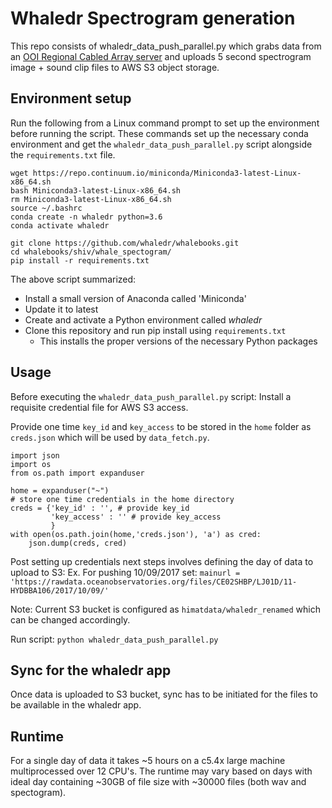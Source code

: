 # Whaledr Spectrogram generation

This repo consists of whaledr_data_push_parallel.py which grabs data from an [OOI Regional Cabled Array server](https://rawdata.oceanobservatories.org/files/CE02SHBP/LJ01D/11-HYDBBA106/) and uploads 5 second 
spectrogram image + sound clip files to AWS S3 object storage.

## Environment setup

Run the following from a Linux command prompt to set up the environment before running the script. 
These commands set up the necessary conda environment and get the `whaledr_data_push_parallel.py` 
script alongside the `requirements.txt` file.

```
wget https://repo.continuum.io/miniconda/Miniconda3-latest-Linux-x86_64.sh
bash Miniconda3-latest-Linux-x86_64.sh
rm Miniconda3-latest-Linux-x86_64.sh
source ~/.bashrc
conda create -n whaledr python=3.6
conda activate whaledr

git clone https://github.com/whaledr/whalebooks.git
cd whalebooks/shiv/whale_spectogram/ 
pip install -r requirements.txt
```

The above script summarized: 

* Install a small version of Anaconda called 'Miniconda'
* Update it to latest
* Create and activate a Python environment called *whaledr*
* Clone this repository and run pip install using ```requirements.txt```
  * This installs the proper versions of the necessary Python packages

## Usage

Before executing the ```whaledr_data_push_parallel.py``` script: Install a requisite credential file for AWS S3 access.

Provide one time `key_id` and `key_access` to be stored in the `home` folder as `creds.json` which will be used by `data_fetch.py`.
```
import json
import os
from os.path import expanduser

home = expanduser("~")
# store one time credentials in the home directory
creds = {'key_id' : '', # provide key_id
         'key_access' : '' # provide key_access
         } 
with open(os.path.join(home,'creds.json'), 'a') as cred:
    json.dump(creds, cred)
```

Post setting up credentials next steps involves defining the day of data to upload to S3: Ex. For pushing 10/09/2017 set: `mainurl = 'https://rawdata.oceanobservatories.org/files/CE02SHBP/LJ01D/11-HYDBBA106/2017/10/09/'` 

Note: Current S3 bucket is configured as `himatdata/whaledr_renamed` which can be changed accordingly.

Run script: `python whaledr_data_push_parallel.py`
      
## Sync for the whaledr app

Once data is uploaded to S3 bucket, sync has to be initiated for the files to be available in the whaledr app.

## Runtime

For a single day of data it takes ~5 hours on a c5.4x large machine multiprocessed over 12 CPU's. The runtime may vary based on days with ideal day containing ~30GB of file size with ~30000 files (both wav and spectogram).

